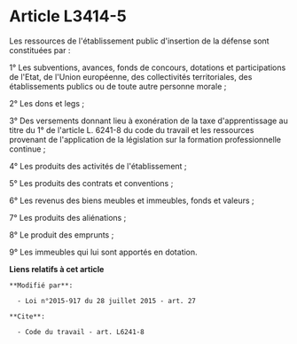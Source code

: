 # Article L3414-5

Les ressources de l'établissement public d'insertion de la défense sont constituées par : 

1° Les subventions, avances, fonds de concours, dotations et participations de l'Etat, de l'Union  européenne, des
collectivités territoriales, des établissements publics ou de toute autre personne morale ; 

2° Les dons et legs ; 

3° Des versements donnant lieu à exonération de la taxe d'apprentissage au titre du 1° de l'article L. 6241-8 du code du
travail et les ressources provenant de l'application de la législation sur la formation professionnelle continue ; 

4° Les produits des activités de l'établissement ; 

5° Les produits des contrats et conventions ; 

6° Les revenus des biens meubles et immeubles, fonds et valeurs ; 

7° Les produits des aliénations ; 

8° Le produit des emprunts ; 

9° Les immeubles qui lui sont apportés en dotation.

**Liens relatifs à cet article**

	**Modifié par**:

	  - Loi n°2015-917 du 28 juillet 2015 - art. 27

	**Cite**:

	  - Code du travail - art. L6241-8
